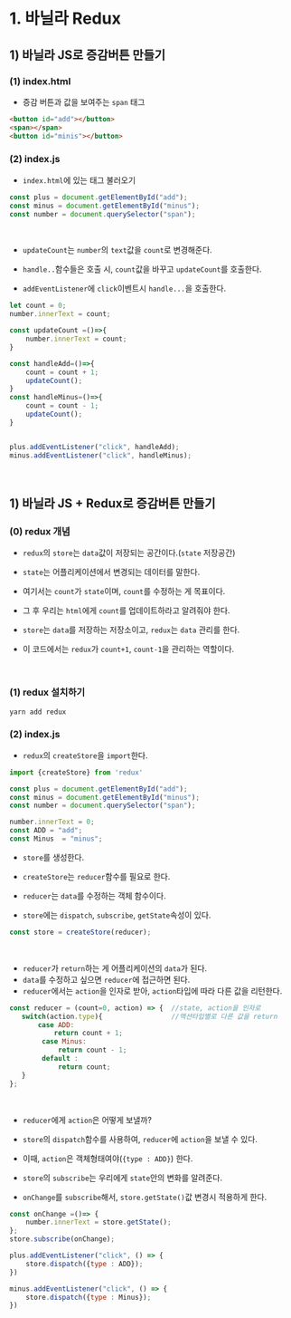 
# 1. 바닐라 Redux

## 1) 바닐라 JS로 증감버튼 만들기

### (1) index.html
- 증감 버튼과 값을 보여주는 `span` 태그
```html
<button id="add"></button>
<span></span>
<button id="minis"></button>
```

### (2) index.js
- `index.html`에 있는 태그 불러오기
```js
const plus = document.getElementById("add");
const minus = document.getElementById("minus");
const number = document.querySelector("span");
```
<br/>

- `updateCount`는 `number`의 `text`값을 `count`로 변경해준다.

- `handle..`함수들은 호출 시, `count`값을 바꾸고 `updateCount`를 호출한다.

- `addEventListener`에 `click`이벤트시 `handle...`을 호출한다.
```js
let count = 0;
number.innerText = count;

const updateCount =()=>{
    number.innerText = count;
}

const handleAdd=()=>{
    count = count + 1;
    updateCount();
}
const handleMinus=()=>{
    count = count - 1;
    updateCount();
}


plus.addEventListener("click", handleAdd);
minus.addEventListener("click", handleMinus);


```


<br/>

## 1) 바닐라 JS + Redux로 증감버튼 만들기

### (0) redux 개념
- `redux`의 `store`는 `data`값이 저장되는 공간이다.(`state` 저장공간)

- `state`는 어플리케이션에서 변경되는 데이터를 말한다.

- 여기서는 `count`가 `state`이며, `count`를 수정하는 게 목표이다.

- 그 후 우리는 `html`에게 `count`를 업데이트하라고 알려줘야 한다.

- `store`는 `data`를 저장하는 저장소이고, `redux`는 `data` 관리를 한다.

- 이 코드에서는 `redux`가 `count+1`, `count-1`을 관리하는 역할이다.

<br/>

### (1) redux 설치하기

```
yarn add redux
```

### (2) index.js

- `redux`의 `createStore`을 `import`한다.
```js
import {createStore} from 'redux'

const plus = document.getElementById("add");
const minus = document.getElementById("minus");
const number = document.querySelector("span");

number.innerText = 0;
const ADD = "add";
const Minus  = "minus";

```

- `store`를 생성한다.

- `createStore`는 `reducer`함수를 필요로 한다.

- `reducer`는 `data`를 수정하는 객체 함수이다.

- `store`에는 `dispatch`, `subscribe`, `getState`속성이 있다.

```js
const store = createStore(reducer);
```

<br/>

- `reducer`가 `return`하는 게 어플리케이션의 `data`가 된다.  
- `data`를 수정하고 싶으면 `reducer`에 접근하면 된다.
- `reducer`에서는 `action`을 인자로 받아, `action`타입에 따라 다른 값을 리턴한다.
```js
const reducer = (count=0, action) => {  //state, action을 인자로
   switch(action.type){                 //액션타입별로 다른 값을 return
       case ADD:
           return count + 1;
        case Minus:
            return count - 1;
        default : 
            return count;
   }
};
```
 
<br/>

- `reducer`에게 `action`은 어떻게 보낼까?

- `store`의 `dispatch`함수를 사용하여, `reducer`에 `action`을 보낼 수 있다.

- 이때, `action`은 객체형태여야(`{type : ADD}`) 한다.

- `store`의 `subscribe`는 우리에게 `state`안의 변화를 알려준다.

- `onChange`를 `subscribe`해서, `store.getState()`값 변경시 적용하게 한다.

```js
const onChange =()=> {
    number.innerText = store.getState();
};
store.subscribe(onChange);

plus.addEventListener("click", () => {
    store.dispatch({type : ADD});
})

minus.addEventListener("click", () => {
    store.dispatch({type : Minus});
})
```







